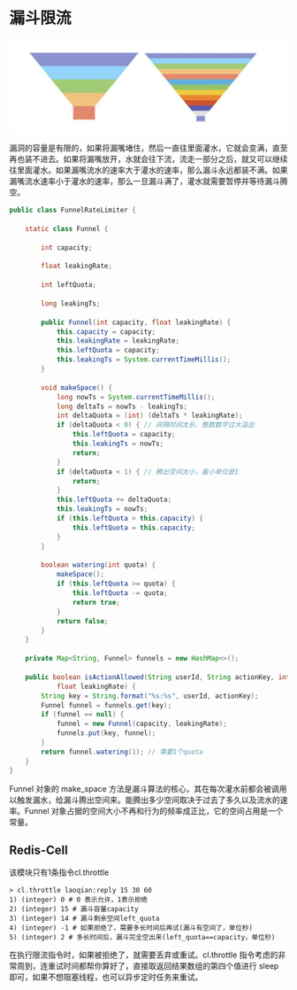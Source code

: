 # 漏斗限流

![](../../.gitbook/assets/image%20%285%29.png)

漏洞的容量是有限的，如果将漏嘴堵住，然后一直往里面灌水，它就会变满，直至再也装不进去。如果将漏嘴放开，水就会往下流，流走一部分之后，就又可以继续往里面灌水。如果漏嘴流水的速率大于灌水的速率，那么漏斗永远都装不满。如果漏嘴流水速率小于灌水的速率，那么一旦漏斗满了，灌水就需要暂停并等待漏斗腾空。 

```java
public class FunnelRateLimiter {

    static class Funnel {

        int capacity;

        float leakingRate;

        int leftQuota;

        long leakingTs;

        public Funnel(int capacity, float leakingRate) {
            this.capacity = capacity;
            this.leakingRate = leakingRate;
            this.leftQuota = capacity;
            this.leakingTs = System.currentTimeMillis();
        }

        void makeSpace() {
            long nowTs = System.currentTimeMillis();
            long deltaTs = nowTs - leakingTs;
            int deltaQuota = (int) (deltaTs * leakingRate);
            if (deltaQuota < 0) { // 间隔时间太长，整数数字过大溢出
                this.leftQuota = capacity;
                this.leakingTs = nowTs;
                return;
            }
            if (deltaQuota < 1) { // 腾出空间太小，最小单位是1
                return;
            }
            this.leftQuota += deltaQuota;
            this.leakingTs = nowTs;
            if (this.leftQuota > this.capacity) {
                this.leftQuota = this.capacity;
            }
        }

        boolean watering(int quota) {
            makeSpace();
            if (this.leftQuota >= quota) {
                this.leftQuota -= quota;
                return true;
            }
            return false;
        }
    }

    private Map<String, Funnel> funnels = new HashMap<>();

    public boolean isActionAllowed(String userId, String actionKey, int capacity,
            float leakingRate) {
        String key = String.format("%s:%s", userId, actionKey);
        Funnel funnel = funnels.get(key);
        if (funnel == null) {
            funnel = new Funnel(capacity, leakingRate);
            funnels.put(key, funnel);
        }
        return funnel.watering(1); // 需要1个quota
    }
}
```

Funnel 对象的 make\_space 方法是漏斗算法的核心，其在每次灌水前都会被调用以触发漏水，给漏斗腾出空间来。能腾出多少空间取决于过去了多久以及流水的速率。Funnel 对象占据的空间大小不再和行为的频率成正比，它的空间占用是一个常量。 

## **Redis-Cell** 

该模块只有1条指令cl.throttle

```text
> cl.throttle laoqian:reply 15 30 60
1) (integer) 0 # 0 表示允许，1表示拒绝
2) (integer) 15 # 漏斗容量capacity
3) (integer) 14 # 漏斗剩余空间left_quota
4) (integer) -1 # 如果拒绝了，需要多长时间后再试(漏斗有空间了，单位秒)
5) (integer) 2 # 多长时间后，漏斗完全空出来(left_quota==capacity，单位秒)
```

在执行限流指令时，如果被拒绝了，就需要丢弃或重试。cl.throttle 指令考虑的非常周到，连重试时间都帮你算好了，直接取返回结果数组的第四个值进行 sleep 即可，如果不想阻塞线程，也可以异步定时任务来重试。

